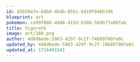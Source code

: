 ```yaml
---
id: b5b50e7e-6db9-4bdb-855c-6419f846b196
blueprint: art
pokemon: ca99f888-4948-415d-b506-50db77a00fab
title: Vigoroth
image: art/288.png
author: 4d8d6ede-5963-429f-9c2f-74b897007e0c
updated_by: 4d8d6ede-5963-429f-9c2f-74b897007e0c
updated_at: 1716491541
---
```

